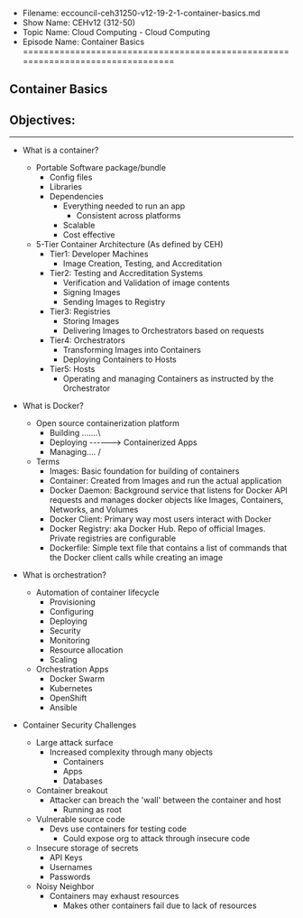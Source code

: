 - Filename: eccouncil-ceh31250-v12-19-2-1-container-basics.md
- Show Name: CEHv12 (312-50)
- Topic Name: Cloud Computing - Cloud Computing
- Episode Name: Container Basics
================================================================================


Container Basics
--------------------------------------------------------------------------------

Objectives:
--------------------------------------------------------------------------------

--------------------------------------------------------------------------------


+ What is a container?
  - Portable Software package/bundle
    + Config files
    + Libraries
    + Dependencies
      - Everything needed to run an app
        + Consistent across platforms
      - Scalable
      - Cost effective
  - 5-Tier Container Architecture (As defined by CEH)
    + Tier1: Developer Machines
      - Image Creation, Testing, and Accreditation
    + Tier2: Testing and Accreditation Systems
      - Verification and Validation of image contents
      - Signing Images
      - Sending Images to Registry
    + Tier3: Registries
      - Storing Images
      - Delivering Images to Orchestrators based on requests
    + Tier4: Orchestrators
      - Transforming Images into Containers
      - Deploying Containers to Hosts
    + Tier5: Hosts
      - Operating and managing Containers as instructed by the Orchestrator

+ What is Docker?
  - Open source containerization platform
    + Building .......\
    + Deploying ------> Containerized Apps
    + Managing.... /
  - Terms
    + Images: Basic foundation for building of containers
    + Container: Created from Images and run the actual application
    + Docker Daemon: Background service that listens for Docker API requests and
      manages docker objects like Images, Containers, Networks, and Volumes
    + Docker Client: Primary way most users interact with Docker
    + Docker Registry: aka Docker Hub. Repo of official Images. Private registries
      are configurable
    + Dockerfile: Simple text file that contains a list of commands that the
      Docker client calls while creating an image

+ What is orchestration?
  - Automation of container lifecycle
    + Provisioning
    + Configuring
    + Deploying
    + Security
    + Monitoring
    + Resource allocation
    + Scaling
  - Orchestration Apps
    + Docker Swarm
    + Kubernetes
    + OpenShift
    + Ansible

+ Container Security Challenges
  - Large attack surface
    + Increased complexity through many objects
      - Containers
      - Apps
      - Databases
  - Container breakout
    + Attacker can breach the 'wall' between the container and host
      - Running as root 
  - Vulnerable source code
    + Devs use containers for testing code
      - Could expose org to attack through insecure code
  - Insecure storage of secrets
    + API Keys
    + Usernames
    + Passwords
  - Noisy Neighbor
    + Containers may exhaust resources
      - Makes other containers fail due to lack of resources
